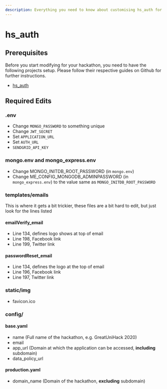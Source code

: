 ```yaml
---
description: Everything you need to know about customising hs_auth for a Hackathon
---
```


# hs\_auth

## Prerequisites

Before you start modifying for your hackathon, you need to have the following projects setup. Please follow their respective guides on Github for further instructions.

* [hs\_auth](https://github.com/unicsmcr/hs_auth)

## Required Edits

### .env

* Change `MONGO_PASSWORD` to something unique
* Change `JWT_SECRET`
* Set `APPLICATION_URL`
* Set `AUTH_URL`
* `SENDGRID_API_KEY`

### mongo.env and mongo\_express.env

* Change MONGO\_INITDB\_ROOT\_PASSWORD \(in `mongo.env`\)
* Change ME\_CONFIG\_MONGODB\_ADMINPASSWORD \(in `mongo_express.env`\) to the value same as `MONGO_INITDB_ROOT_PASSWORD`

### templates/emails

This is where it gets a bit trickier, these files are a bit hard to edit, but just look for the lines listed

#### emailVerify\_email

* Line 134, defines logo shows at top of email
* Line 198, Facebook link
* Line 199, Twitter link

#### passwordReset\_email

* Line 134, defines the logo at the top of email
* Line 196, Facebook link
* Line 197, Twitter link

### static/img

* favicon.ico

### config/

#### base.yaml

* name \(Full name of the hackathon, e.g. GreatUniHack 2020\)
* email
* app\_url \(Domain at which the application can be accessed, **including** subdomain\)
* data\_policy\_url

#### production.yaml

* domain\_name \(Domain of the hackathon, **excluding** subdomain\)

